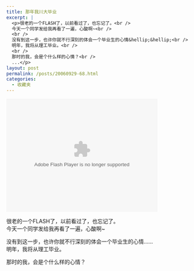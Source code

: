 ```yaml
---
title: 那年我川大毕业
excerpt: |
  <p>很老的一个FLASH了，以前看过了，也忘记了。<br />
  今天一个同学发给我再看了一遍，心酸啊~<br />
  <br />
  没有到这一步，也许你就不行深刻的体会一个毕业生的心情&hellip;&hellip;<br />
  明年，我将从理工毕业。<br />
  <br />
  那时的我，会是个什么样的心情？<br />
  ...</p>
layout: post
permalink: /posts/20060929-68.html
categories:
  - 收藏夹
---
```

<embed src="http://i6.sina.com.cn/dongman/flash/cc.swf" width="400" height="300" type="application/x-shockwave-flash" scale="showall" play="true" loop="true" menu="true">
</embed>

很老的一个FLASH了，以前看过了，也忘记了。  
今天一个同学发给我再看了一遍，心酸啊~

没有到这一步，也许你就不行深刻的体会一个毕业生的心情&hellip;&hellip;  
明年，我将从理工毕业。

那时的我，会是个什么样的心情？